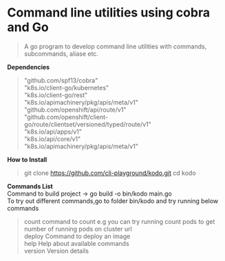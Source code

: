 **<h1>Command line utilities using cobra and Go</h1>**
>A go program to develop command line utilities with commands, subcommands, aliase etc.

**Dependencies**
> "github.com/spf13/cobra" <br />
> "k8s.io/client-go/kubernetes" <br />
> "k8s.io/client-go/rest" <br />
> "k8s.io/apimachinery/pkg/apis/meta/v1" <br />
> "github.com/openshift/api/route/v1" <br />
> "github.com/openshift/client-go/route/clientset/versioned/typed/route/v1" <br />
> "k8s.io/api/apps/v1" <br />
> "k8s.io/api/core/v1" <br />
> "k8s.io/apimachinery/pkg/apis/meta/v1" <br />

**How to Install**
> git clone https://github.com/cli-playground/kodo.git
> cd kodo

**Commands List**<br/>
Command to build project -> go build -o bin/kodo main.go<br/>
To try out different commands,go to folder bin/kodo and try running below commands<br />
>  count       command to count <resources> e.g you can try running count pods to get number of running pods on cluster url<br />
>  deploy      Command to deploy an image<br />
>  help        Help about available commands<br />
>  version     Version details<br />
  